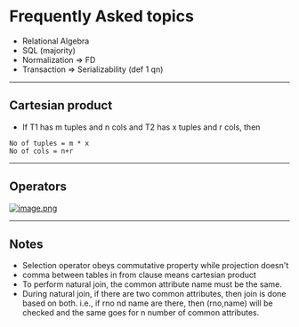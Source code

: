 # Frequently Asked topics

- Relational Algebra
- SQL (majority)
- Normalization => FD
- Transaction => Serializability (def 1 qn)

---

## Cartesian product

- If T1 has m tuples and n cols and T2 has x tuples and r cols, then 

```
No of tuples = m * x
No of cols = n+r
```

---

## Operators

[![image.png](https://i.postimg.cc/DwrJ2S9v/image.png)](https://postimg.cc/9DfFbQXK)

---

## Notes

- Selection operator obeys commutative property while projection doesn't
- comma between tables in from clause means cartesian product 
- To perform natural join, the common attribute name must be the same.
- During natural join, if there are two common attributes, then join is done based on both. i.e., if rno nd name are there, then (rno,name) will be checked and the same goes for n number of common attributes.

